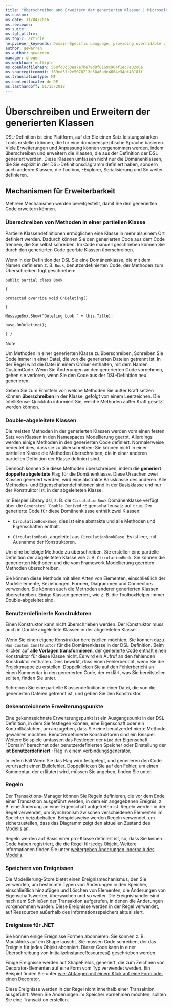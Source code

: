```yaml
---
title: "Überschreiben und Erweitern der generierten Klassen | Microsoft Docs"
ms.custom: 
ms.date: 11/04/2016
ms.reviewer: 
ms.suite: 
ms.tgt_pltfrm: 
ms.topic: article
helpviewer_keywords: Domain-Specific Language, providing overridable classes
author: gewarren
ms.author: gewarren
manager: ghogen
ms.workload: multiple
ms.openlocfilehash: 568fc8c53ea7a7be79d8f8169c964f1ec7e02c0a
ms.sourcegitcommit: f89ed5fc2e5078213e30a6ade4604e34df48181f
ms.translationtype: MT
ms.contentlocale: de-DE
ms.lasthandoff: 01/13/2018
---
```

# <a name="overriding-and-extending-the-generated-classes"></a>Überschreiben und Erweitern der generierten Klassen
DSL-Definition ist eine Plattform, auf der Sie einen Satz leistungsstarken Tools erstellen können, die für eine domänenspezifische Sprache basieren. Viele Erweiterungen und Anpassung können vorgenommen werden, indem überschreiben und erweitern die Klassen, die aus der Definition der DSL generiert werden. Diese Klassen umfassen nicht nur die Domänenklassen, die Sie explizit in der DSL-Definitionsdiagramm definiert haben, sondern auch anderen Klassen, die Toolbox, -Explorer, Serialisierung und So weiter definieren.  
  
## <a name="extensibility-mechanisms"></a>Mechanismen für Erweiterbarkeit  
 Mehrere Mechanismen werden bereitgestellt, damit Sie den generierten Code erweitern können.  
  
### <a name="overriding-methods-in-a-partial-class"></a>Überschreiben von Methoden in einer partiellen Klasse  
 Partielle Klassendefinitionen ermöglichen eine Klasse in mehr als einem Ort definiert werden. Dadurch können Sie den generierten Code aus dem Code trennen, die Sie selbst schreiben. Im Code manuell geschrieben können Sie durch den generierten Code geerbte Klassen überschreiben.  
  
 Wenn in der Definition der DSL Sie eine Domänenklasse, die mit dem Namen definieren z. B. `Book`, benutzerdefinierten Code, der Methoden zum Überschreiben fügt geschrieben:  
  
 `public partial class Book`  
  
 `{`  
  
 `protected override void OnDeleting()`  
  
 `{`  
  
 `MessageBox.Show("Deleting book " + this.Title);`  
  
 `base.OnDeleting();`  
  
 `} }`  
  
> [!NOTE]
>  Um Methoden in einer generierten Klasse zu überschreiben, Schreiben Sie Code immer in einer Datei, die von die generierten Dateien getrennt ist. In der Regel wird die Datei in einem Ordner enthalten, mit dem Namen CustomCode. Wenn Sie Änderungen an den generierten Code vornehmen, gehen sie verloren, wenn Sie den Code aus der DSL-Definition neu generieren.  
  
 Geben Sie zum Ermitteln von welche Methoden Sie außer Kraft setzen können **überschreiben** in der Klasse, gefolgt von einem Leerzeichen. Die IntelliSense-QuickInfo informiert Sie, welche Methoden außer Kraft gesetzt werden können.  
  
### <a name="double-derived-classes"></a>Double-abgeleitete Klassen  
 Die meisten Methoden in der generierten Klassen werden vom einen festen Satz von Klassen in den Namespaces Modellierung geerbt. Allerdings werden einige Methoden in den generierten Code definiert. Normalerweise bedeutet dies, dass sie zu überschreiben; Sie können nicht in einer partiellen Klasse die Methoden überschreiben, die in einer anderen partiellen Definition der Klasse definiert sind.  
  
 Dennoch können Sie diese Methoden überschreiben, indem die **generiert doppelte abgeleitete** Flag für die Domänenklasse. Diese Ursachen zwei Klassen generiert werden, wird eine abstrakte Basisklasse des anderen. Alle Methoden- und Eigenschaftendefinitionen sind in der Basisklasse und nur der Konstruktor ist, in der abgeleiteten Klasse.  
  
 Im Beispiel Library.dsl, z. B. die `CirculationBook` Domänenklasse verfügt über die `Generates``Double Derived` -Eigenschaftensatz auf `true`. Der generierte Code für diese Domänenklasse enthält zwei Klassen:  
  
-   `CirculationBookBase`, dies ist eine abstrakte und alle Methoden und Eigenschaften enthält.  
  
-   `CirculationBook`, abgeleitet aus `CirculationBookBase`. Es ist leer, mit Ausnahme der Konstruktoren.  
  
 Um eine beliebige Methode zu überschreiben, Sie erstellen eine partielle Definition der abgeleiteten Klasse wie z. B. `CirculationBook`. Sie können die generierten Methoden und die vom Framework Modellierung geerbten Methoden überschreiben.  
  
 Sie können diese Methode mit allen Arten von Elementen, einschließlich der Modellelemente, Beziehungen, Formen, Diagrammen und Connectors verwenden. Sie können auch die Methoden anderer generierten Klassen überschreiben. Einige Klassen generiert, wie z. B. die ToolboxHelper immer Double-abgeleitet sind.  
  
### <a name="custom-constructors"></a>Benutzerdefinierte Konstruktoren  
 Einen Konstruktor kann nicht überschrieben werden. Der Konstruktor muss auch in Double abgeleitete Klassen in der abgeleiteten Klasse.  
  
 Wenn Sie einen eigene Konstruktor bereitstellen möchten, Sie können dazu `Has Custom Constructor` für die Domänenklasse in der DSL-Definition. Beim Klicken auf **alle Vorlagen transformieren**, der generierte Code enthält einen Konstruktor für diese Klasse nicht. Es wird ein Aufruf an den fehlenden Konstruktor enthalten. Dies bewirkt, dass einen Fehlerbericht, wenn Sie die Projektmappe zu erstellen. Doppelklicken Sie auf den Fehlerbericht an einen Kommentar in den generierten Code, der erklärt, was Sie bereitstellen sollten, finden Sie unter.  
  
 Schreiben Sie eine partielle Klassendefinition in einer Datei, die von die generierten Dateien getrennt ist, und geben Sie den Konstruktor.  
  
### <a name="flagged-extension-points"></a>Gekennzeichnete Erweiterungspunkte  
 Eine gekennzeichnete Erweiterungspunkt ist ein Ausgangspunkt in der DSL-Definition, in dem Sie festlegen können, eine Eigenschaft oder ein Kontrollkästchen, um anzugeben, dass Sie eine benutzerdefinierte Methode gewähren möchten. Benutzerdefinierte Konstruktoren sind ein Beispiel. Weitere Beispiele umfassen das Festlegen der `Kind` der Eigenschaft "Domain" berechnet oder benutzerdefinierten Speicher oder Einstellung der **ist Benutzerdefiniert** -Flag in einem verbindungsgenerator.  
  
 In jedem Fall Wenn Sie das Flag wird festgelegt, und generieren den Code verursacht einen Buildfehler. Doppelklicken Sie auf den Fehler, um einen Kommentar, der erläutert wird, müssen Sie angeben, finden Sie unter.  
  
### <a name="rules"></a>Regeln  
 Der Transaktions-Manager können Sie Regeln definieren, die vor dem Ende einer Transaktion ausgeführt werden, in dem ein angegebenen Ereignis, z. B. eine Änderung an einer Eigenschaft aufgetreten ist. Regeln werden in der Regel verwendet, um Synchronism zwischen verschiedenen Elementen im Speicher beizubehalten. Beispielsweise werden Regeln verwendet, um sicherzustellen, dass das Diagramm zeigt den aktuellen Zustand des Modells an.  
  
 Regeln werden auf Basis einer pro-Klasse definiert ist, so, dass Sie keinen Code haben registriert, die die Regel für jedes Objekt. Weitere Informationen finden Sie unter [weitergeben Änderungen innerhalb des Modells](../modeling/rules-propagate-changes-within-the-model.md).  
  
### <a name="store-events"></a>Speichern von Ereignissen  
 Die Modellierung-Store bietet einen Ereignismechanismus, den Sie verwenden, um bestimmte Typen von Änderungen in den Speicher, einschließlich hinzufügen und Löschen von Elementen, die Änderungen von Eigenschaftswerten, überwachen und so weiter. Die Ereignishandler sind nach dem Schließen der Transaktion aufgerufen, in denen die Änderungen vorgenommen wurden. Diese Ereignisse werden in der Regel verwendet, auf Ressourcen außerhalb des Informationsspeichers aktualisiert.  
  
### <a name="net-events"></a>Ereignisse für .NET  
 Sie können einige Ereignisse Formen abonnieren. Sie können z. B. Mausklicks auf ein Shape lauscht. Sie müssen Code schreiben, der das Ereignis für jedes Objekt abonniert. Dieser Code kann in einer Überschreibung von InitializeInstanceResources() geschrieben werden.  
  
 Einige Ereignisse werden auf ShapeFields, generiert, die zum Zeichnen von Decorator-Elementen auf eine Form vom Typ verwendet werden. Ein Beispiel finden Sie unter [wie: Abfangen mit einem Klick auf eine Form oder einen Decorator](../modeling/how-to-intercept-a-click-on-a-shape-or-decorator.md).  
  
 Diese Ereignisse werden in der Regel nicht innerhalb einer Transaktion ausgeführt. Wenn Sie Änderungen im Speicher vornehmen möchten, sollten Sie eine Transaktion erstellen.